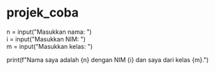 # projek_coba
n = input("Masukkan nama: ")  
i = input("Masukkan NIM: ")   
m = input("Masukkan kelas: ") 

print(f"Nama saya adalah {n} dengan NIM {i} dan saya dari kelas {m}.")


